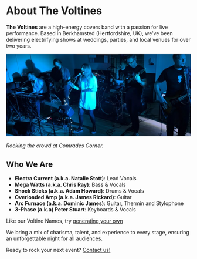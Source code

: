 # About The Voltines

**The Voltines** are a high-energy covers band with a passion for live performance. Based in Berkhamsted (Hertfordshire, UK), we’ve been delivering electrifying shows at weddings, parties, and local venues for over two years.

![Rocking the crowd at Comrades Corner](img/comrades-corner.jpg)

*Rocking the crowd at Comrades Corner.*

## Who We Are
- **Electra Current (a.k.a. Natalie Stott)**: Lead Vocals  
- **Mega Watts (a.k.a. Chris Ray)**: Bass & Vocals  
- **Shock Sticks (a.k.a. Adam Howard)**: Drums & Vocals  
- **Overloaded Amp (a.k.a. James Rickard)**: Guitar
- **Arc Furnace (a.k.a. Dominic James)**: Guitar, Thermin and Stylophone
- **3-Phase (a.k.a) Peter Stuart**: Keyboards & Vocals

Like our Voltine Names, try [generating your own](name_generator.html)

We bring a mix of charisma, talent, and experience to every stage, ensuring an unforgettable night for all audiences.

Ready to rock your next event? [Contact us!](contact.html)

